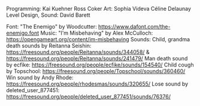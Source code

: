 Programming:
    Kai Kuehner
    Ross Coker
Art:
    Sophia Videva
    Céline Delaunay
Level Design, Sound:
    David Barett

Font: "The Enemigo" by Woodcutter: https://www.dafont.com/the-enemigo.font
Music: "I'm Misbehaving" by Alex McCulloch: https://opengameart.org/content/im-misbehaving
Sounds:
    Child, grandma death sounds by Reitanna Seishin: https://freesound.org/people/Reitanna/sounds/344058/ & https://freesound.org/people/Reitanna/sounds/241479/
    Man death sound by ecfike: https://freesound.org/people/ecfike/sounds/154540/
    Child cough by Topschool: https://freesound.org/people/Topschool/sounds/360460/
    Win sound by Andy Rhode: https://freesound.org/people/rhodesmas/sounds/320655/
    Lose sound by deleted_user_877451: https://freesound.org/people/deleted_user_877451/sounds/76376/
